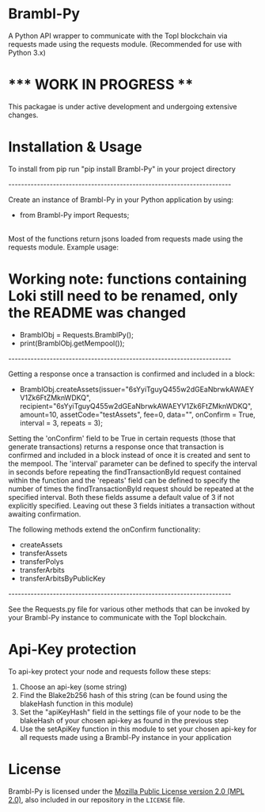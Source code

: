 # Brambl-Py
A Python API wrapper to communicate with the Topl blockchain via requests made using the requests module. (Recommended for use with Python 3.x)

# *** WORK IN PROGRESS **
This packagae is under active development and undergoing extensive changes.

# Installation & Usage
To install from pip run "pip install Brambl-Py" in your project directory<br/>

----------------------------------------------------------------------<br/>

Create an instance of Brambl-Py in your Python application by using:<br/>
* from Brambl-Py import Requests;<br/><br/>

Most of the functions return jsons loaded from requests made using the requests module. Example usage: <br/>
# Working note: functions containing Loki still need to be renamed, only the README was changed
* BramblObj = Requests.BramblPy();<br/>
* print(BramblObj.getMempool());<br/>

----------------------------------------------------------------------<br/>

Getting a response once a transaction is confirmed and included in a block:<br/>
* BramblObj.createAssets(issuer="6sYyiTguyQ455w2dGEaNbrwkAWAEYV1Zk6FtZMknWDKQ", recipient="6sYyiTguyQ455w2dGEaNbrwkAWAEYV1Zk6FtZMknWDKQ", amount=10, assetCode="testAssets", fee=0, data="", onConfirm = True, interval = 3, repeats = 3); <br/>

Setting the 'onConfirm' field to be True in certain requests (those that generate transactions) returns a response once that transaction is confirmed and included in a block instead of once it is created and sent to the mempool. The 'interval' parameter can be defined to specify the interval in seconds before repeating the findTransactionById request contained within the function and the 'repeats' field can be defined to specify the number of times the findTransactionById request should be repeated at the specified interval. Both these fields assume a default value of 3 if not explicitly specified. Leaving out these 3 fields initiates a transaction without awaiting confirmation.<br/>

The following methods extend the onConfirm functionality:<br/>
* createAssets<br/>
* transferAssets<br/>
* transferPolys<br/>
* transferArbits<br/>
* transferArbitsByPublicKey<br/>

----------------------------------------------------------------------<br/>

See the Requests.py file for various other methods that can be invoked by your Brambl-Py instance to communicate with the Topl blockchain.


# Api-Key protection
To api-key protect your node and requests follow these steps:<br/>
1. Choose an api-key (some string)<br/>
2. Find the Blake2b256 hash of this string (can be found using the blakeHash function in this module)<br/>
3. Set the "apiKeyHash" field in the settings file of your node to be the blakeHash of your chosen api-key as found in the previous step<br/>
4. Use the setApiKey function in this module to set your chosen api-key for all requests made using a Brambl-Py instance in your application<br/>

# License
Brambl-Py is licensed under the
[Mozilla Public License version 2.0 (MPL 2.0)](https://www.mozilla.org/en-US/MPL/2.0), also included
in our repository in the `LICENSE` file.
